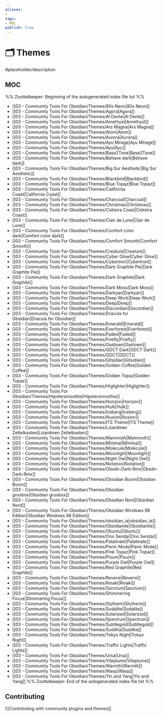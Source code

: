 ```yaml
---
aliases:
- 
tags:
- MOC
publish: true
---
```


# 🗂️ Themes

#placeholder/description 

## MOC

%% Zoottelkeeper: Beginning of the autogenerated index file list  %%
-  [[03 - Community Tools For Obsidian/Themes/80s Neon|80s Neon]]
-  [[03 - Community Tools For Obsidian/Themes/Agora|Agora]]
-  [[03 - Community Tools For Obsidian/Themes/Al Dente|Al Dente]]
-  [[03 - Community Tools For Obsidian/Themes/Amethyst|Amethyst]]
-  [[03 - Community Tools For Obsidian/Themes/Ars Magna|Ars Magna]]
-  [[03 - Community Tools For Obsidian/Themes/Atom|Atom]]
-  [[03 - Community Tools For Obsidian/Themes/Aurora|Aurora]]
-  [[03 - Community Tools For Obsidian/Themes/Ayu Mirage|Ayu Mirage]]
-  [[03 - Community Tools For Obsidian/Themes/Ayu|Ayu]]
-  [[03 - Community Tools For Obsidian/Themes/Base2Tone|Base2Tone]]
-  [[03 - Community Tools For Obsidian/Themes/Behave dark|Behave dark]]
-  [[03 - Community Tools For Obsidian/Themes/Big Sur Aesthetic|Big Sur Aesthetic]]
-  [[03 - Community Tools For Obsidian/Themes/Blackbird|Blackbird]]
-  [[03 - Community Tools For Obsidian/Themes/Blue Topaz|Blue Topaz]]
-  [[03 - Community Tools For Obsidian/Themes/California Coast|California Coast]]
-  [[03 - Community Tools For Obsidian/Themes/Charcoal|Charcoal]]
-  [[03 - Community Tools For Obsidian/Themes/Christmas|Christmas]]
-  [[03 - Community Tools For Obsidian/Themes/Cidreira Coast|Cidreira Coast]]
-  [[03 - Community Tools For Obsidian/Themes/Clair de Lune|Clair de Lune]]
-  [[03 - Community Tools For Obsidian/Themes/Comfort color dark|Comfort color dark]]
-  [[03 - Community Tools For Obsidian/Themes/Comfort Smooth|Comfort Smooth]]
-  [[03 - Community Tools For Obsidian/Themes/Creature|Creature]]
-  [[03 - Community Tools For Obsidian/Themes/Cyber Glow|Cyber Glow]]
-  [[03 - Community Tools For Obsidian/Themes/Cybertron|Cybertron]]
-  [[03 - Community Tools For Obsidian/Themes/Dark Graphite Pie|Dark Graphite Pie]]
-  [[03 - Community Tools For Obsidian/Themes/Dark Graphite|Dark Graphite]]
-  [[03 - Community Tools For Obsidian/Themes/Dark Moss|Dark Moss]]
-  [[03 - Community Tools For Obsidian/Themes/Darkyan|Darkyan]]
-  [[03 - Community Tools For Obsidian/Themes/Deep Work|Deep Work]]
-  [[03 - Community Tools For Obsidian/Themes/Deep|Deep]]
-  [[03 - Community Tools For Obsidian/Themes/Discordian|Discordian]]
-  [[03 - Community Tools For Obsidian/Themes/Dracula for Obsidian|Dracula for Obsidian]]
-  [[03 - Community Tools For Obsidian/Themes/Emerald|Emerald]]
-  [[03 - Community Tools For Obsidian/Themes/Everforest|Everforest]]
-  [[03 - Community Tools For Obsidian/Themes/Faded|Faded]]
-  [[03 - Community Tools For Obsidian/Themes/Firefly|Firefly]]
-  [[03 - Community Tools For Obsidian/Themes/Gastown|Gastown]]
-  [[03 - Community Tools For Obsidian/Themes/GDCT Dark|GDCT Dark]]
-  [[03 - Community Tools For Obsidian/Themes/GDCT|GDCT]]
-  [[03 - Community Tools For Obsidian/Themes/Gitsidian|Gitsidian]]
-  [[03 - Community Tools For Obsidian/Themes/Golden Coffee|Golden Coffee]]
-  [[03 - Community Tools For Obsidian/Themes/Golden Topaz|Golden Topaz]]
-  [[03 - Community Tools For Obsidian/Themes/Higlighter|Higlighter]]
-  [[03 - Community Tools For Obsidian/Themes/Hipstersmoothie|Hipstersmoothie]]
-  [[03 - Community Tools For Obsidian/Themes/Horizon|Horizon]]
-  [[03 - Community Tools For Obsidian/Themes/Hulk|Hulk]]
-  [[03 - Community Tools For Obsidian/Themes/Iceberg|Iceberg]]
-  [[03 - Community Tools For Obsidian/Themes/Illusion|Illusion]]
-  [[03 - Community Tools For Obsidian/Themes/ITS Theme|ITS Theme]]
-  [[03 - Community Tools For Obsidian/Themes/Lizardmen Zettelkasten|Lizardmen Zettelkasten]]
-  [[03 - Community Tools For Obsidian/Themes/Mammoth|Mammoth]]
-  [[03 - Community Tools For Obsidian/Themes/Minimal|Minimal]]
-  [[03 - Community Tools For Obsidian/Themes/Molecule|Molecule]]
-  [[03 - Community Tools For Obsidian/Themes/Moonlight|Moonlight]]
-  [[03 - Community Tools For Obsidian/Themes/Night Owl|Night Owl]]
-  [[03 - Community Tools For Obsidian/Themes/Notation|Notation]]
-  [[03 - Community Tools For Obsidian/Themes/Obsdn-Dark-Rmx|Obsdn-Dark-Rmx]]
-  [[03 - Community Tools For Obsidian/Themes/Obsidian Boom|Obsidian Boom]]
-  [[03 - Community Tools For Obsidian/Themes/Obsidian gruvbox|Obsidian gruvbox]]
-  [[03 - Community Tools For Obsidian/Themes/Obsidian Nord|Obsidian Nord]]
-  [[03 - Community Tools For Obsidian/Themes/Obsidian Windows 98 Edition|Obsidian Windows 98 Edition]]
-  [[03 - Community Tools For Obsidian/Themes/obsidian_ia|obsidian_ia]]
-  [[03 - Community Tools For Obsidian/Themes/Obsidianite|Obsidianite]]
-  [[03 - Community Tools For Obsidian/Themes/Obuntu|Obuntu]]
-  [[03 - Community Tools For Obsidian/Themes/Ono Sendai|Ono Sendai]]
-  [[03 - Community Tools For Obsidian/Themes/Palatinate|Palatinate]]
-  [[03 - Community Tools For Obsidian/Themes/Panic Mode|Panic Mode]]
-  [[03 - Community Tools For Obsidian/Themes/Pink Topaz|Pink Topaz]]
-  [[03 - Community Tools For Obsidian/Themes/Pisum|Pisum]]
-  [[03 - Community Tools For Obsidian/Themes/Purple Owl|Purple Owl]]
-  [[03 - Community Tools For Obsidian/Themes/Red Graphite|Red Graphite]]
-  [[03 - Community Tools For Obsidian/Themes/Reverie|Reverie]]
-  [[03 - Community Tools For Obsidian/Themes/Rmaki|Rmaki]]
-  [[03 - Community Tools For Obsidian/Themes/Sanctum|Sanctum]]
-  [[03 - Community Tools For Obsidian/Themes/Shimmering Focus|Shimmering Focus]]
-  [[03 - Community Tools For Obsidian/Themes/Slytherin|Slytherin]]
-  [[03 - Community Tools For Obsidian/Themes/Sodalite|Sodalite]]
-  [[03 - Community Tools For Obsidian/Themes/Solarized|Solarized]]
-  [[03 - Community Tools For Obsidian/Themes/Spectrum|Spectrum]]
-  [[03 - Community Tools For Obsidian/Themes/Subtlegold|Subtlegold]]
-  [[03 - Community Tools For Obsidian/Themes/Suddha|Suddha]]
-  [[03 - Community Tools For Obsidian/Themes/Tokyo Night|Tokyo Night]]
-  [[03 - Community Tools For Obsidian/Themes/Traffic Lights|Traffic Lights]]
-  [[03 - Community Tools For Obsidian/Themes/Ursa|Ursa]]
-  [[03 - Community Tools For Obsidian/Themes/Vileplume|Vileplume]]
-  [[03 - Community Tools For Obsidian/Themes/Warmth|Warmth]]
-  [[03 - Community Tools For Obsidian/Themes/Wasp|Wasp]]
-  [[03 - Community Tools For Obsidian/Themes/Yin and Yang|Yin and Yang]]
%% Zoottelkeeper: End of the autogenerated index file list  %%

## Contributing

![[Contributing with community plugins and themes]]